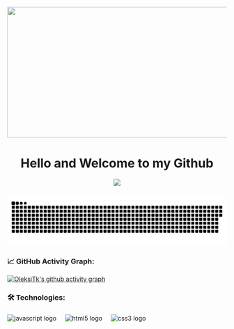 <br clear="both">

<div align="center">
  <img height="300" width="600" src="https://i.giphy.com/media/v1.Y2lkPTc5MGI3NjExc2Q2YnY2cGJ5dnBoNmdsYjVxNnp5aTZzcjRxdndpMWY4OHBrN2FoNiZlcD12MV9pbnRlcm5hbF9naWZfYnlfaWQmY3Q9Zw/4xKJUTzWPAVoY/giphy.gif"  />
</div>

<h1 align="center">Hello and Welcome to my Github</h1>

<div align="center">
  <img src="https://visitor-badge.laobi.icu/badge?page_id=OleksiTk.OleksiTk&left_color=black&right_color=purple" />
</div>

###
<p align="center">
 <img width="600" src="assets/github-snake.svg" alt="snake"/>
</p>

### 📈 GitHub Activity Graph:

[![OleksiTk's github activity graph](https://github-readme-activity-graph.vercel.app/graph?username=OleksiTk&custom_title=GitHub%20Activity%20Graph&bg_color=000000&color=ffffff&line=ffffff&point=ffffff&area=true&hide_border=true)](https://github.com/OleksiTk)
###

<h3 align="left">🛠 Technologies:</h3>

###

<div align="left">
  <img src="https://cdn.jsdelivr.net/gh/devicons/devicon/icons/javascript/javascript-original.svg" height="40" alt="javascript logo"  />
  <img width="12" />
  <img src="https://cdn.jsdelivr.net/gh/devicons/devicon/icons/html5/html5-original.svg" height="40" alt="html5 logo"  />
  <img width="12" />
  <img src="https://cdn.jsdelivr.net/gh/devicons/devicon/icons/css3/css3-original.svg" height="40" alt="css3 logo"  />
  <img width="12" />
 
</div>

###
